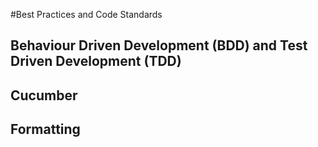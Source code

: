 #Best Practices and Code Standards

## Behaviour Driven Development (BDD) and Test Driven Development (TDD)

## Cucumber

## Formatting
